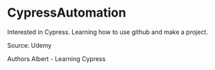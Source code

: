 # CypressAutomation

Interested in Cypress. Learning how to use github and make a project.

Source: Udemy


Authors
Albert - Learning Cypress

